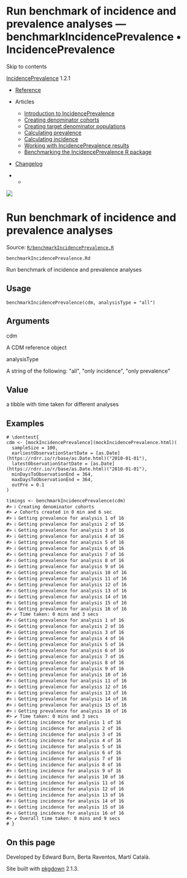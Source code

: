 # Run benchmark of incidence and prevalence analyses — benchmarkIncidencePrevalence • IncidencePrevalence

Skip to contents

[IncidencePrevalence](../index.html) 1.2.1

  * [Reference](../reference/index.html)
  * Articles
    * [Introduction to IncidencePrevalence](../articles/a01_Introduction_to_IncidencePrevalence.html)
    * [Creating denominator cohorts](../articles/a02_Creating_denominator_populations.html)
    * [Creating target denominator populations](../articles/a03_Creating_target_denominator_populations.html)
    * [Calculating prevalence](../articles/a04_Calculating_prevalence.html)
    * [Calculating incidence](../articles/a05_Calculating_incidence.html)
    * [Working with IncidencePrevalence results](../articles/a06_Working_with_IncidencePrevalence_Results.html)
    * [Benchmarking the IncidencePrevalence R package](../articles/a07_benchmark.html)
  * [Changelog](../news/index.html)


  *   * [](https://github.com/darwin-eu/IncidencePrevalence/)



![](../logo.png)

# Run benchmark of incidence and prevalence analyses

Source: [`R/benchmarkIncidencePrevalence.R`](https://github.com/darwin-eu/IncidencePrevalence/blob/v1.2.1/R/benchmarkIncidencePrevalence.R)

`benchmarkIncidencePrevalence.Rd`

Run benchmark of incidence and prevalence analyses

## Usage
    
    
    benchmarkIncidencePrevalence(cdm, analysisType = "all")

## Arguments

cdm
    

A CDM reference object

analysisType
    

A string of the following: "all", "only incidence", "only prevalence"

## Value

a tibble with time taken for different analyses

## Examples
    
    
    # \donttest{
    cdm <- [mockIncidencePrevalence](mockIncidencePrevalence.html)(
      sampleSize = 100,
      earliestObservationStartDate = [as.Date](https://rdrr.io/r/base/as.Date.html)("2010-01-01"),
      latestObservationStartDate = [as.Date](https://rdrr.io/r/base/as.Date.html)("2010-01-01"),
      minDaysToObservationEnd = 364,
      maxDaysToObservationEnd = 364,
      outPre = 0.1
    )
    
    timings <- benchmarkIncidencePrevalence(cdm)
    #> ℹ Creating denominator cohorts
    #> ✔ Cohorts created in 0 min and 6 sec
    #> ℹ Getting prevalence for analysis 1 of 16
    #> ℹ Getting prevalence for analysis 2 of 16
    #> ℹ Getting prevalence for analysis 3 of 16
    #> ℹ Getting prevalence for analysis 4 of 16
    #> ℹ Getting prevalence for analysis 5 of 16
    #> ℹ Getting prevalence for analysis 6 of 16
    #> ℹ Getting prevalence for analysis 7 of 16
    #> ℹ Getting prevalence for analysis 8 of 16
    #> ℹ Getting prevalence for analysis 9 of 16
    #> ℹ Getting prevalence for analysis 10 of 16
    #> ℹ Getting prevalence for analysis 11 of 16
    #> ℹ Getting prevalence for analysis 12 of 16
    #> ℹ Getting prevalence for analysis 13 of 16
    #> ℹ Getting prevalence for analysis 14 of 16
    #> ℹ Getting prevalence for analysis 15 of 16
    #> ℹ Getting prevalence for analysis 16 of 16
    #> ✔ Time taken: 0 mins and 3 secs
    #> ℹ Getting prevalence for analysis 1 of 16
    #> ℹ Getting prevalence for analysis 2 of 16
    #> ℹ Getting prevalence for analysis 3 of 16
    #> ℹ Getting prevalence for analysis 4 of 16
    #> ℹ Getting prevalence for analysis 5 of 16
    #> ℹ Getting prevalence for analysis 6 of 16
    #> ℹ Getting prevalence for analysis 7 of 16
    #> ℹ Getting prevalence for analysis 8 of 16
    #> ℹ Getting prevalence for analysis 9 of 16
    #> ℹ Getting prevalence for analysis 10 of 16
    #> ℹ Getting prevalence for analysis 11 of 16
    #> ℹ Getting prevalence for analysis 12 of 16
    #> ℹ Getting prevalence for analysis 13 of 16
    #> ℹ Getting prevalence for analysis 14 of 16
    #> ℹ Getting prevalence for analysis 15 of 16
    #> ℹ Getting prevalence for analysis 16 of 16
    #> ✔ Time taken: 0 mins and 3 secs
    #> ℹ Getting incidence for analysis 1 of 16
    #> ℹ Getting incidence for analysis 2 of 16
    #> ℹ Getting incidence for analysis 3 of 16
    #> ℹ Getting incidence for analysis 4 of 16
    #> ℹ Getting incidence for analysis 5 of 16
    #> ℹ Getting incidence for analysis 6 of 16
    #> ℹ Getting incidence for analysis 7 of 16
    #> ℹ Getting incidence for analysis 8 of 16
    #> ℹ Getting incidence for analysis 9 of 16
    #> ℹ Getting incidence for analysis 10 of 16
    #> ℹ Getting incidence for analysis 11 of 16
    #> ℹ Getting incidence for analysis 12 of 16
    #> ℹ Getting incidence for analysis 13 of 16
    #> ℹ Getting incidence for analysis 14 of 16
    #> ℹ Getting incidence for analysis 15 of 16
    #> ℹ Getting incidence for analysis 16 of 16
    #> ✔ Overall time taken: 0 mins and 9 secs
    # }
    

## On this page

Developed by Edward Burn, Berta Raventos, Martí Català.

Site built with [pkgdown](https://pkgdown.r-lib.org/) 2.1.3.
